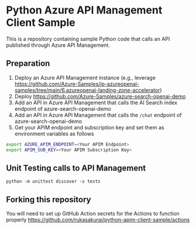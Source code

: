 # Python Azure API Management Client Sample
This is a repository containing sample Python code that calls an API published through Azure API Management.

## Preparation
1. Deploy an Azure API Management instance (e.g., leverage https://github.com/Azure-Samples/jp-azureopenai-samples/tree/main/6.azureopenai-landing-zone-accelerator)
1. Deploy https://github.com/Azure-Samples/azure-search-openai-demo
1. Add an API in Azure API Management that calls the AI Search index endpoint of azure-search-openai-demo
1. Add an API in Azure API Management that calls the `/chat` endpoint of azure-search-openai-demo
1. Get your APIM endpoint and subscription key and set them as environment variables as follows

```bash
export AZURE_APIM_ENDPOINT=<Your APIM Endpoint>
export APIM_SUB_KEY=<Your APIM Subscription Key>
```

## Unit Testing calls to API Management
`python -m unittest discover -s tests`

## Forking this repository
You will need to set up GitHub Action secrets for the Actions to function properly
https://github.com/rukasakurai/python-apim-client-sample/actions